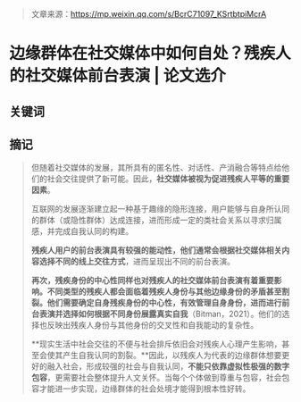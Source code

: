 > 文章来源：https://mp.weixin.qq.com/s/BcrC71097_KSrtbtpiMcrA

# 边缘群体在社交媒体中如何自处？残疾人的社交媒体前台表演 | 论文选介

## 关键词



## 摘记

> 但随着社交媒体的发展，其所具有的匿名性、对话性、产消融合等特点给他们的社会交往提供了新可能。因此，**社交媒体被视为促进残疾人平等的重要因素**。
>
> 互联网的发展逐渐建立起一种基于趣缘的隐形连接，用户能够与自身所认同的群体（或隐性群体）达成连接，进而形成一定的类社会关系以寻求归属感，并完成自我认同的构建。
>
> **残疾人用户的前台表演具有较强的能动性，他们通常会根据社交媒体相关内容选择不同的线上交往方式**，进而呈现出不同的前台表演。
>
> **再次，残疾身份的中心性同样也对残疾人的社交媒体前台表演有着重要影响。**不同类型的残疾人都会面临着残疾人身份与其他边缘身份的矛盾甚至割裂。他们需要确定自身残疾身份的中心性，有效管理自身身份，进而**进行前台表演并选择如何根据不同身份展露真实自我**（Bitman，2021）。他们的选择也反映出残疾人身份与其他身份的交叉性和自我能动的复杂性。
>
> **现实生活中社会交往的不便与社会排斥依旧会对残疾人心理产生影响，甚至会使其产生自我认同的割裂。**因此，以残疾人为代表的边缘群体想要更好的融入社会，形成较强的社会与自我认同，**不能只依靠虚拟性极强的数字包容**，更需要社会整体提升人文关怀。当每个个体做到尊重与包容，社会包容才能进一步实现，边缘群体的社会处境才能得到根本性好转。

